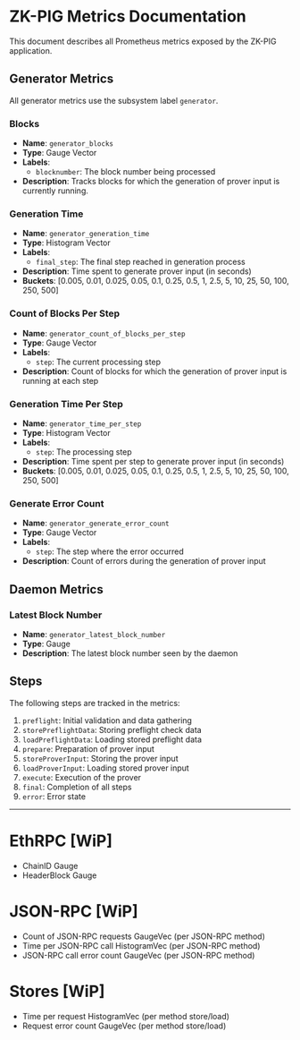 # ZK-PIG Metrics Documentation

This document describes all Prometheus metrics exposed by the ZK-PIG application.

## Generator Metrics

All generator metrics use the subsystem label `generator`.

### Blocks
- **Name**: `generator_blocks`
- **Type**: Gauge Vector
- **Labels**: 
  - `blocknumber`: The block number being processed
- **Description**: Tracks blocks for which the generation of prover input is currently running.

### Generation Time
- **Name**: `generator_generation_time`
- **Type**: Histogram Vector
- **Labels**:
  - `final_step`: The final step reached in generation process
- **Description**: Time spent to generate prover input (in seconds)
- **Buckets**: [0.005, 0.01, 0.025, 0.05, 0.1, 0.25, 0.5, 1, 2.5, 5, 10, 25, 50, 100, 250, 500]

### Count of Blocks Per Step
- **Name**: `generator_count_of_blocks_per_step`
- **Type**: Gauge Vector
- **Labels**:
  - `step`: The current processing step
- **Description**: Count of blocks for which the generation of prover input is running at each step

### Generation Time Per Step
- **Name**: `generator_time_per_step`
- **Type**: Histogram Vector
- **Labels**:
  - `step`: The processing step
- **Description**: Time spent per step to generate prover input (in seconds)
- **Buckets**: [0.005, 0.01, 0.025, 0.05, 0.1, 0.25, 0.5, 1, 2.5, 5, 10, 25, 50, 100, 250, 500]

### Generate Error Count
- **Name**: `generator_generate_error_count`
- **Type**: Gauge Vector
- **Labels**:
  - `step`: The step where the error occurred
- **Description**: Count of errors during the generation of prover input

## Daemon Metrics

### Latest Block Number
- **Name**: `generator_latest_block_number`
- **Type**: Gauge
- **Description**: The latest block number seen by the daemon

## Steps

The following steps are tracked in the metrics:
1. `preflight`: Initial validation and data gathering
2. `storePreflightData`: Storing preflight check data
3. `loadPreflightData`: Loading stored preflight data
4. `prepare`: Preparation of prover input
5. `storeProverInput`: Storing the prover input
6. `loadProverInput`: Loading stored prover input
7. `execute`: Execution of the prover
8. `final`: Completion of all steps
9. `error`: Error state

-----

# EthRPC [WiP]

- ChainID Gauge
- HeaderBlock Gauge

# JSON-RPC [WiP]

- Count of JSON-RPC requests GaugeVec (per JSON-RPC method)
- Time per JSON-RPC call HistogramVec (per JSON-RPC method)
- JSON-RPC call error count GaugeVec (per JSON-RPC method)

# Stores [WiP]

- Time per request HistogramVec (per method store/load)
- Request error count GaugeVec (per method store/load)